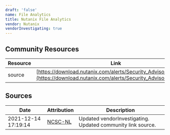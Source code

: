 ```yaml
---
draft: 'false'
name: File Analytics
title: Nutanix File Analytics
vendor: Nutanix
vendorInvestigating: true
---
```



## Community Resources
| Resource | Link |
| --- | --- |
| source | [https://download.nutanix.com/alerts/Security_Advisory_0023.pdf](https://download.nutanix.com/alerts/Security_Advisory_0023.pdf) |


## Sources
| Date | Attribution | Description |
| --- | --- | --- |
| 2021-12-14 17:19:14 | [NCSC-NL](https://github.com/NCSC-NL/log4shell/blob/main/software/README.md) | Updated vendorInvestigating. Updated community link source.  |
